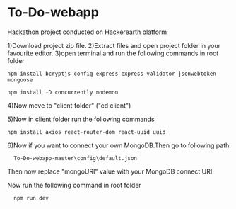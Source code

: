 # To-Do-webapp
Hackathon project conducted on Hackerearth platform


1)Download project zip file.
2)Extract files and open project folder in your favourite editor.
3)open terminal and run the following commands in root folder

    npm install bcryptjs config express express-validator jsonwebtoken mongoose
   
    npm install -D concurrently nodemon
   
4)Now move to "client folder" ("cd client")

5)Now in client folder run the following commands

  
    npm install axios react-router-dom react-uuid uuid
   
6)Now if you want to connect your own MongoDB.Then go to following path  
      
      To-Do-webapp-master\config\default.json
    
   Then now replace "mongoURI" value with your MongoDB connect URI
   
  Now run the following command in root folder
  
      npm run dev
     
      
     
